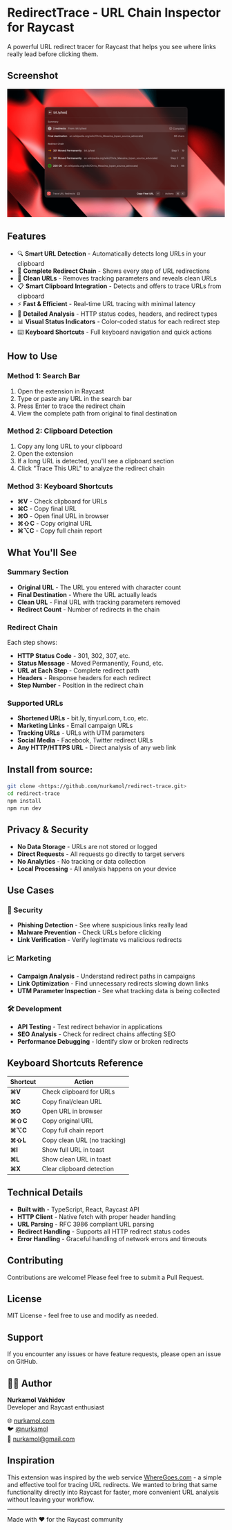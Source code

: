 # RedirectTrace - URL Chain Inspector for Raycast

A powerful URL redirect tracer for Raycast that helps you see where links really lead before clicking them.

## Screenshot

![RedirectTrace Extension Screenshot](screenshot.png)

## Features

- 🔍 **Smart URL Detection** - Automatically detects long URLs in your clipboard
- 🔗 **Complete Redirect Chain** - Shows every step of URL redirections
- 🧹 **Clean URLs** - Removes tracking parameters and reveals clean URLs
- 📋 **Smart Clipboard Integration** - Detects and offers to trace URLs from clipboard
- ⚡ **Fast & Efficient** - Real-time URL tracing with minimal latency
- 🎯 **Detailed Analysis** - HTTP status codes, headers, and redirect types
- 📊 **Visual Status Indicators** - Color-coded status for each redirect step
- ⌨️ **Keyboard Shortcuts** - Full keyboard navigation and quick actions

## How to Use

### Method 1: Search Bar
1. Open the extension in Raycast
2. Type or paste any URL in the search bar
3. Press Enter to trace the redirect chain
4. View the complete path from original to final destination

### Method 2: Clipboard Detection
1. Copy any long URL to your clipboard
2. Open the extension
3. If a long URL is detected, you'll see a clipboard section
4. Click "Trace This URL" to analyze the redirect chain

### Method 3: Keyboard Shortcuts
- **⌘V** - Check clipboard for URLs
- **⌘C** - Copy final URL
- **⌘O** - Open final URL in browser
- **⌘⇧C** - Copy original URL
- **⌘⌥C** - Copy full chain report

## What You'll See

### Summary Section
- **Original URL** - The URL you entered with character count
- **Final Destination** - Where the URL actually leads
- **Clean URL** - Final URL with tracking parameters removed
- **Redirect Count** - Number of redirects in the chain

### Redirect Chain
Each step shows:
- **HTTP Status Code** - 301, 302, 307, etc.
- **Status Message** - Moved Permanently, Found, etc.
- **URL at Each Step** - Complete redirect path
- **Headers** - Response headers for each redirect
- **Step Number** - Position in the redirect chain

### Supported URLs
- **Shortened URLs** - bit.ly, tinyurl.com, t.co, etc.
- **Marketing Links** - Email campaign URLs
- **Tracking URLs** - URLs with UTM parameters
- **Social Media** - Facebook, Twitter redirect URLs
- **Any HTTP/HTTPS URL** - Direct analysis of any web link
## Install from source:
```bash
git clone <https://github.com/nurkamol/redirect-trace.git>
cd redirect-trace
npm install
npm run dev
```

## Privacy & Security

- **No Data Storage** - URLs are not stored or logged
- **Direct Requests** - All requests go directly to target servers
- **No Analytics** - No tracking or data collection
- **Local Processing** - All analysis happens on your device

## Use Cases

### 🔐 Security
- **Phishing Detection** - See where suspicious links really lead
- **Malware Prevention** - Check URLs before clicking
- **Link Verification** - Verify legitimate vs malicious redirects

### 📈 Marketing
- **Campaign Analysis** - Understand redirect paths in campaigns
- **Link Optimization** - Find unnecessary redirects slowing down links
- **UTM Parameter Inspection** - See what tracking data is being collected

### 🛠️ Development
- **API Testing** - Test redirect behavior in applications
- **SEO Analysis** - Check for redirect chains affecting SEO
- **Performance Debugging** - Identify slow or broken redirects

## Keyboard Shortcuts Reference

| Shortcut | Action |
|----------|--------|
| **⌘V** | Check clipboard for URLs |
| **⌘C** | Copy final/clean URL |
| **⌘O** | Open URL in browser |
| **⌘⇧C** | Copy original URL |
| **⌘⌥C** | Copy full chain report |
| **⌘⇧L** | Copy clean URL (no tracking) |
| **⌘I** | Show full URL in toast |
| **⌘L** | Show clean URL in toast |
| **⌘X** | Clear clipboard detection |

## Technical Details

- **Built with** - TypeScript, React, Raycast API
- **HTTP Client** - Native fetch with proper header handling
- **URL Parsing** - RFC 3986 compliant URL parsing
- **Redirect Handling** - Supports all HTTP redirect status codes
- **Error Handling** - Graceful handling of network errors and timeouts

## Contributing

Contributions are welcome! Please feel free to submit a Pull Request.

## License

MIT License - feel free to use and modify as needed.

## Support

If you encounter any issues or have feature requests, please open an issue on GitHub.

## 👨‍💻 Author

**Nurkamol Vakhidov**  
Developer and Raycast enthusiast

🌐 [nurkamol.com](https://nurkamol.com)  
🐦 [@nurkamol](https://x.com/nurkamol)  
📧 [nurkamol@gmail.com](mailto:nurkamol@gmail.com)

## Inspiration

This extension was inspired by the web service [WhereGoes.com](https://wheregoes.com) - a simple and effective tool for tracing URL redirects. We wanted to bring that same functionality directly into Raycast for faster, more convenient URL analysis without leaving your workflow.

---

Made with ❤️ for the Raycast community
